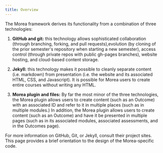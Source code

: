 ```yaml
---
title: Overview
---
```


The Morea framework derives its functionality from a combination of three technologies:

  1. **GitHub and git:**  this technology allows sophisticated collaboration (through branching, forking, and pull requests),evolution (by cloning of the prior semester's repository when starting a new semester), access control (through private repos with public gh-pages branches), website hosting, and cloud-based content storage.

  2. **Jekyll:** this technology makes it possible to cleanly separate content (i.e. markdown) from presentation (i.e. the website and its associated HTML, CSS, and Javascript). It is possible for Morea users to create entire courses without writing any HTML.

  3. **Morea plugin and files:** By far the most minor of the three technologies, the Morea plugin allows users to create content (such as an Outcome) with an associated ID and refer to it in multiple places (such as in multiple modules.) In addition, the Morea plugin allows users to create content (such as an Outcome) and have it be presented in multiple pages (such as in its associated modules, associated assessments, and in the Outcomes page).

For more information on GitHub, Git, or Jekyll, consult their project sites.  This page provides a brief orientation to the design of the Morea-specific code.
